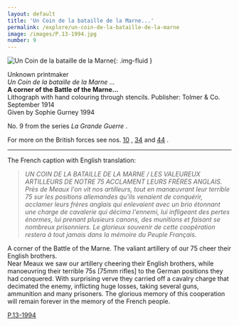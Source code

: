 ```yaml
---
layout: default
title: 'Un Coin de la bataille de la Marne...'
permalink: /explore/un-coin-de-la-bataille-de-la-marne
image: /images/P.13-1994.jpg
number: 9
---
```

![Un Coin de la bataille de la Marne]({{site.baseurl}}/images/P.13-1994.jpg){: .img-fluid }

Unknown printmaker  
_Un Coin de la bataille de la Marne ..._  
**A corner of the Battle of the Marne...**  
Lithograph with hand colouring through stencils. Publisher: Tolmer & Co. September 1914  
Given by Sophie Gurney 1994

No. 9 from the series _La Grande Guerre_ .

For more on the British forces see nos. [10](25.html) , [34](130.html) and [44](175.html) .

* * *

The French caption with English translation:

> _UN COIN DE LA BATAILLE DE LA MARNE / LES VALEUREUX ARTILLEURS DE NOTRE 75 ACCLAMENT LEURS FRÈRES ANGLAIS.  
Près de Meaux l'on vit nos artilleurs, tout en manœuvrant leur terrible 75 sur les positions allemandes qu'ils venaient de conquérir, acclamer leurs frères anglais qui enlevaient avec un brio étonnant une charge de cavalerie qui décima l'ennemi, lui infligeant des pertes énormes, lui prenant plusieurs canons, des munitions et faisant se nombreux prisonniers. Le glorieux souvenir de cette coopèration restera à tout jamais dans la mémoire du Peuple Français._

A corner of the Battle of the Marne. The valiant artillery of our 75 cheer their English brothers.  
Near Meaux we saw our artillery cheering their English brothers, while manoeuvring their terrible 75s \[75mm rifles\] to the German positions they had conquered. With surprising verve they carried off a cavalry charge that decimated the enemy, inflicting huge losses, taking several guns, ammunition and many prisoners. The glorious memory of this cooperation will remain forever in the memory of the French people.

[P.13-1994]({{site.collection_url}}id/object/198877)
